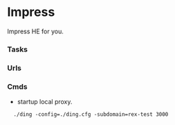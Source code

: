 # Impress
Impress HE for you.

### Tasks

### Urls


### Cmds
* startup local proxy.
```
  ./ding -config=./ding.cfg -subdomain=rex-test 3000
```  
